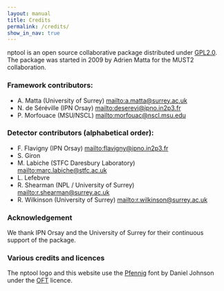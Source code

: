 ```yaml
---
layout: manual 
title: Credits
permalink: /credits/
show_in_nav: true
---
```


nptool is an open source collaborative package distributed under [GPL2.0][gpl2].
The package was started in 2009 by Adrien Matta for the MUST2 collaboration.

### Framework contributors:

* A. Matta (University of Surrey) <mailto:a.matta@surrey.ac.uk>
* N. de Séréville (IPN Orsay) <mailto:deserevi@ipno.in2p3.fr>
* P. Morfouace (MSU/NSCL) <mailto:morfouac@nscl.msu.edu>

### Detector contributors (alphabetical order):

* F. Flavigny (IPN Orsay) <mailto:flavigny@ipno.in2p3.fr>
* S. Giron
* M. Labiche (STFC Daresbury Laboratory) <mailto:marc.labiche@stfc.ac.uk>
* L. Lefebvre
* R. Shearman (NPL / University of Surrey) <mailto:r.shearman@surrey.ac.uk>
* R. Wilkinson (University of Surrey) <mailto:r.wilkinson@surrey.ac.uk>

### Acknowledgement
We thank IPN Orsay and the University of Surrey for their continuous support of the package.

### Various credits and licences

The nptool logo and this website use the [Pfennig][pfennig] font by Daniel Johnson under the [OFT][oft] licence.

[oft]: http://scripts.sil.org/cms/scripts/page.php?site_id=nrsi&id=OFL
[pfennig]: http://openfontlibrary.org/en/font/pfennig
[gpl2]: http://www.gnu.org/licenses/old-licenses/gpl-2.0.en.html
